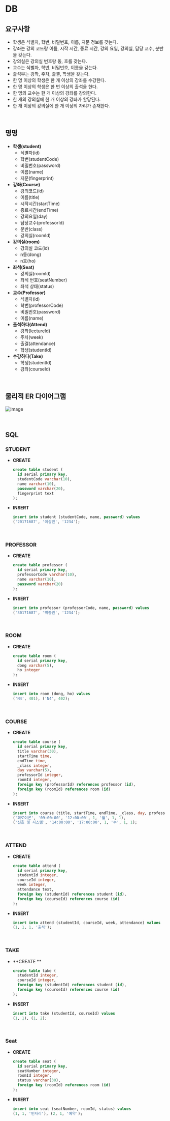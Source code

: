 # DB

## 요구사항

* 학생은 식별자, 학번, 비밀번호, 이름, 지문 정보를 갖는다.
* 강좌는 강의 코드랑 이름, 시작 시간, 종료 시간, 강의 요일, 강의실, 담당 교수, 분반을 갖는다.
* 강의실은 강의실 번호랑 동, 호를 갖는다.
* 교수는 식별자, 학번, 비밀번호, 이름을 갖는다.
* 출석부는 강좌, 주차, 출결, 학생을 갖는다.
* 한 명 이상의 학생은 한 개 이상의 강좌를 수강한다.
* 한 명 이상의 학생은 한 번 이상의 출석을 한다.
* 한 명의 교수는 한 개 이상의 강좌를 강의한다.
* 한 개의 강의실에 한 개 이상의 강좌가 할당된다.
* 한 개 이상의 강의실에 한 개 이상의 자리가 존재한다.

<br>

## 명명

* **학생(student)**
  * 식별자(id)
  * 학번(studentCode)
  * 비밀번호(password)
  * 이름(name)
  * 지문(fingerprint)
* **강좌(Course)**
  * 강의코드(id)
  * 이름(title)
  * 시작시간(startTime)
  * 종료시간(endTime)
  * 강의요일(day)
  * 담당교수(professorId)
  * 분반(class)
  * 강의실(roomId)
* **강의실(room)**
  * 강의실 코드(id)
  * n동(dong)
  * n호(ho)
* **좌석(Seat)**
  * 강의실(roomId)
  * 좌석 번호(seatNumber)
  * 좌석 상태(status)
* **교수(Professor)**
  * 식별자(id)
  * 학번(professorCode)
  * 비밀번호(password)
  * 이름(name)
* **출석하다(Attend)**
  * 강좌(lectureId)
  * 주차(week)
  * 출결(attendance)
  * 학생(studentId)
* **수강하다(Take)**
  * 학생(studentId)
  * 강좌(courseId)

<br>

## 물리적 ER 다이어그램

![image](https://user-images.githubusercontent.com/43431081/83050718-e9b1e380-a087-11ea-877a-e3aa99772e98.png)

<br>

## SQL

### STUDENT

* **CREATE**

  ```sql
  create table student (
    id serial primary key,
    studentCode varchar(10),
    name varchar(10),
    password varchar(20),
    fingerprint text
  );
  ```

* **INSERT**

  ```sql
  insert into student (studentCode, name, password) values
  ('20171687', '이상민', '1234');
  ```

<br>

### PROFESSOR

* **CREATE**

  ```sql
  create table professor (
    id serial primary key,
    professorCode varchar(10),
    name varchar(10),
    password varchar(20)
  );
  ```

* **INSERT**

  ```sql
  insert into professor (professorCode, name, password) values
  ('30171687', '박종권', '1234');
  ```

<br>

### ROOM

* **CREATE**

  ```sql
  create table room (
    id serial primary key,
    dong varchar(5),
    ho integer
  );
  ```

* **INSERT**

  ```sql
  insert into room (dong, ho) values
  ('N4', 401), ('N4', 402);
  ```

<br>

### COURSE

* **CREATE**

  ```sql
  create table course (
    id serial primary key,
    title varchar(30),
    startTime time,
    endTime time,
    _class integer,
    day varchar(5),
    professorId integer,
    roomId integer,
    foreign key (professorId) references professor (id),
    foreign key (roomId) references room (id)
  );
  ```

* **INSERT**

  ```sql
  insert into course (title, startTime, endTime, _class, day, professorId, roomId) values
  ('회로이론', '09:00:00', '12:00:00', 1, '월', 1, 1),
  ('신호 및 시스템', '14:00:00', '17:00:00', 1, '수', 1, 1);
  ```

<br>

### ATTEND

* **CREATE**

  ```sql
  create table attend (
    id serial primary key,
    studentId integer,
    courseId integer,
    week integer,
    attendance text,
    foreign key (studentId) references student (id),
    foreign key (courseId) references course (id)
  );
  ```

* **INSERT**

  ```sql
  insert into attend (studentId, courseId, week, attendance) values
  (1, 1, 1, '출석');
  ```

<br>

### TAKE

* **CREATE **

  ```sql
  create table take (
    studentId integer,
    courseId integer,
    foreign key (studentId) references student (id),
    foreign key (courseId) references course (id)
  );
  ```

* **INSERT**

  ```sql
  insert into take (studentId, courseId) values
  (1, 1), (1, 2);
  ```

<br>

### Seat

* **CREATE**

  ```sql
  create table seat (
    id serial primary key,
  	seatNumber integer,
  	roomId integer,
  	status varchar(30),
  	foreign key (roomId) references room (id)
  );
  ```

* **INSERT**

  ```sql
  insert into seat (seatNumber, roomId, status) values
  (1, 1, '빈자리'), (2, 1, '예약');
  ```

  